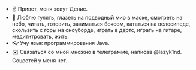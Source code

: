 -  :v: Привет, меня зовут Денис.
- :pray: Люблю гулять, глазеть на подводный мир в маске, смотреть на небо, читать, готовить, заниматься боксом, кататься на велосипеде, скользить с горы на сноуборде, играть в дартс, играть на гитаре, медититровать, жить.
- :eyeglasses: Учу язык программирования Java.
- :envelope: Связаться со мной множно в телеграмме, написав @lazyk1nd. Соцсетей у меня нет.

<!---
DenyLazykin/DenyLazykin is a ✨ special ✨ repository because its `README.md` (this file) appears on your GitHub profile.
You can click the Preview link to take a look at your changes.
--->
